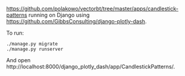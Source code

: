 https://github.com/polakowo/vectorbt/tree/master/apps/candlestick-patterns running on Django using https://github.com/GibbsConsulting/django-plotly-dash.

To run:
```
./manage.py migrate
./manage.py runserver
```

And open http://localhost:8000/django_plotly_dash/app/CandlestickPatterns/.
